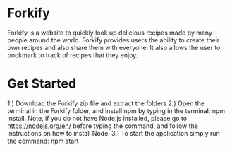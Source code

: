 # Forkify
Forkify is a website to quickly look up delicious recipes made by many people around the world. Forkify provides users the ability to create their own recipes and also share them with everyone. It also allows the user to bookmark to track of recipes that they enjoy. 

# Get Started
1.) Download the Forkify zip file and extract the folders
2.) Open the terminal in the Forkify folder, and install npm by typing in the terminal: npm install. Note, if you do not have Node.js installed, please go to https://nodejs.org/en/ before typing the command, and follow the instructions on how to install Node.
3.) To start the application simply run the command: npm start
